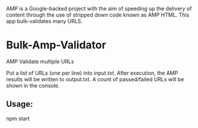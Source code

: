 AMP is a Google-backed project with the aim of speeding up the delivery of content through the use of stripped down code known as AMP HTML. This app bulk-validates many URLS.

# Bulk-Amp-Validator
AMP Validate multiple URLs

Put a list of URLs (one per line) into input.txt.
After execution, the AMP results will be written to output.txt.
A count of passed/failed URLs will be shown in the console.

## Usage:
npm start

